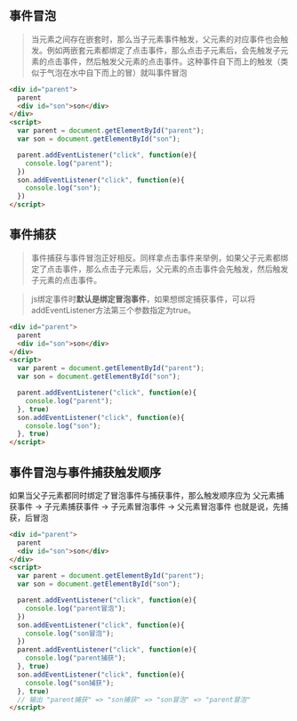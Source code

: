 ## 事件冒泡
> 当元素之间存在嵌套时，那么当子元素事件触发，父元素的对应事件也会触发。例如两嵌套元素都绑定了点击事件，那么点击子元素后，会先触发子元素的点击事件，然后触发父元素的点击事件。这种事件自下而上的触发（类似于气泡在水中自下而上的冒）就叫事件冒泡
```html
<div id="parent">
  parent
  <div id="son">son</div>
</div>
<script>
  var parent = document.getElementById("parent");
  var son = document.getElementById("son");

  parent.addEventListener("click", function(e){
    console.log("parent");
  })
  son.addEventListener("click", function(e){
    console.log("son");
  })
</script>
```
## 事件捕获
> 事件捕获与事件冒泡正好相反。同样拿点击事件来举例，如果父子元素都绑定了点击事件，那么点击子元素后，父元素的点击事件会先触发，然后触发子元素的点击事件。

> js绑定事件时**默认是绑定冒泡事件**，如果想绑定捕获事件，可以将addEventListener方法第三个参数指定为true。

```html
<div id="parent">
  parent
  <div id="son">son</div>
</div>
<script>
  var parent = document.getElementById("parent");
  var son = document.getElementById("son");

  parent.addEventListener("click", function(e){
    console.log("parent");
  }, true)
  son.addEventListener("click", function(e){
    console.log("son");
  }, true)
</script>
```
## 事件冒泡与事件捕获触发顺序
如果当父子元素都同时绑定了冒泡事件与捕获事件，那么触发顺序应为
父元素捕获事件 -> 子元素捕获事件 -> 子元素冒泡事件 -> 父元素冒泡事件
也就是说，先捕获，后冒泡
```html
<div id="parent">
  parent
  <div id="son">son</div>
</div>
<script>
  var parent = document.getElementById("parent");
  var son = document.getElementById("son");

  parent.addEventListener("click", function(e){
    console.log("parent冒泡");
  })
  son.addEventListener("click", function(e){
    console.log("son冒泡");
  })
  parent.addEventListener("click", function(e){
    console.log("parent捕获");
  }, true)
  son.addEventListener("click", function(e){
    console.log("son捕获");
  }, true)
  // 输出 "parent捕获" => "son捕获" => "son冒泡" => "parent冒泡"
</script>

```